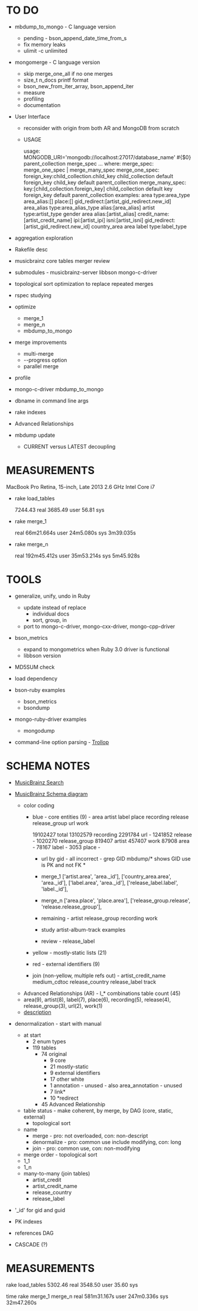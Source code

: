 # TO DO

* mbdump_to_mongo - C language version
  * pending - bson_append_date_time_from_s
  * fix memory leaks
  * ulimit -c unlimited
* mongomerge - C language version
  * skip merge_one_all if no one merges
  * size_t n_docs printf format
  * bson_new_from_iter_array, bson_append_iter
  * measure
  * profiling
  * documentation

* User Interface
  * reconsider with origin from both AR and MongoDB from scratch
  * USAGE

      usage: MONGODB_URI='mongodb://localhost:27017/database_name' #{$0} parent_collection merge_spec ...
      where: merge_spec: merge_one_spec | merge_many_spec
             merge_one_spec: foreign_key:child_collection.child_key
               child_collection default foreign_key
               child_key default parent_collection
             merge_many_spec: key:[child_collection.foreign_key]
               child_collection default key
               foreign_key default parent_collection
      examples:
        area
          type:area_type
          area_alias:[]
          place:[]
          gid_redirect:[artist_gid_redirect.new_id]
        area_alias
          type:area_alias_type
          alias:[area_alias]
        artist
          type:artist_type
          gender
          area
          alias:[artist_alias]
          credit_name:[artist_credit_name]
          ipi:[artist_ipi]
          isni:[artist_isni]
          gid_redirect:[artist_gid_redirect.new_id]
        country_area
          area
        label
          type:label_type

* aggregation exploration
* Rakefile desc
* musicbrainz core tables merger review
* submodules - musicbrainz-server libbson mongo-c-driver
* topological sort optimization to replace repeated merges
* rspec studying
* optimize
  * merge_1
  * merge_n
  * mbdump_to_mongo
* merge improvements
  * multi-merge
  * --progress option
  * parallel merge
* profile
* mongo-c-driver mbdump_to_mongo
* dbname in command line args
* rake indexes
* Advanced Relationships

* mbdump update
  * CURRENT versus LATEST decoupling

# MEASUREMENTS

MacBook Pro Retina, 15-inch, Late 2013 2.6 GHz Intel Core i7

* rake load_tables

     7244.43 real      3685.49 user        56.81 sys

* rake merge_1

    real	66m21.664s
    user	24m5.080s
    sys	    3m39.035s

* rake merge_n

    real	192m45.412s
    user	35m53.214s
    sys	    5m45.928s

# TOOLS

* generalize, unify, undo in Ruby
  * update instead of replace
    * individual docs
    * sort, group, in
  * port to mongo-c-driver, mongo-cxx-driver, mongo-cpp-driver
* bson_metrics
  * expand to mongometrics when Ruby 3.0 driver is functional
  * libbson version
* MD5SUM check
* load dependency

* bson-ruby examples
  * bson_metrics
  * bsondump
* mongo-ruby-driver examples
  * mongodump
* command-line option parsing - [Trollop](http://trollop.rubyforge.org/)

# SCHEMA NOTES

* [MusicBrainz Search](http://musicbrainz.org/search)
* [MusicBrainz Schema diagram](http://wiki.musicbrainz.org/-/images/5/52/ngs.png)
    * color coding
      * blue - core entities (9) - area artist label place recording release release_group url work

         19102427 total
         13102579 recording
          2291784 url -
          1241852 release -
          1020270 release_group
           819407 artist
           457407 work
            87908 area -
            78167 label -
             3053 place -

        * url by gid - all incorrect - grep GID mbdump/* shows GID use is PK and not FK
            *
        * merge_1
        ['artist.area', 'area._id'],
        ['country_area.area', 'area._id'],
        ['label.area', 'area._id'],
        ['release_label.label', 'label._id'],
        * merge_n
        ['area.place', 'place.area'],
        ['release_group.release', 'release.release_group'],

        * remaining - artist release_group recording work
        * study artist-album-track examples

        * review - release_label

      * yellow - mostly-static lists (21)
      * red - external identifiers (9)
      * join (non-yellow, multiple refs out) - artist_credit_name medium_cdtoc release_country release_label track
    * Advanced Relationships (AR) - l_* combinations table count (45)
    * area(9), artist(8), label(7), place(6), recording(5), release(4), release_group(3), url(2), work(1)
    * [description](http://musicbrainz.org/doc/Next_Generation_Schema/Advanced_Relationships_Table_Structure)

* denormalization - start with manual
  * at start
    * 2 enum types
    * 119 tables
      * 74 original
        * 9 core
        * 21 mostly-static
        * 9 external identifiers
        * 17 other white
        * 1 annotation - unused - also area_annotation - unused
        * 7 link*
        * 10 *redirect
      * 45 Advanced Relationship
  * table status - make coherent, by merge, by DAG (core, static, external)
    * topological sort
  * name
    * merge - pro: not overloaded, con: non-descript
    * denormalize - pro: common use include modifying, con: long
    * join - pro: common use, con: non-modifying
  * merge order - topological sort
  * 1_1
  * 1_n
  * many-to-many (join tables)
    * artist_credit
    * artist_credit_name
    * release_country
    * release_label
* '_id' for gid and guid
* PK indexes
* references DAG
* CASCADE (?)

# MEASUREMENTS

rake load_tables
     5302.46 real      3548.50 user        35.60 sys

time rake merge_1 merge_n
    real 581m31.167s
    user 247m0.336s
    sys	32m47.260s
